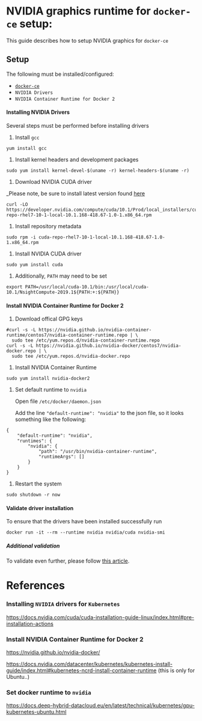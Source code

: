# NVIDIA graphics runtime for `docker-ce` setup:
This guide describes how to setup NVIDIA graphics for `docker-ce`

## Setup
The following must be installed/configured:

* [`docker-ce`](INSTALL-DOCKER-CE.md)
* `NVIDIA Drivers`
* `NVIDIA Container Runtime for Docker 2`

#### Installing NVIDIA Drivers
Several steps must be performed before installing drivers

1) Install `gcc`

```
yum install gcc
```

1) Install kernel headers and development packages

```
sudo yum install kernel-devel-$(uname -r) kernel-headers-$(uname -r)
```

1) Download NVIDIA CUDA driver

_Please note, be sure to install latest version found [here](https://developer.nvidia.com/cuda-downloads?target_os=Linux&target_arch=x86_64&target_distro=RHEL&target_version=7&target_type=rpmlocal)

```
curl -LO https://developer.nvidia.com/compute/cuda/10.1/Prod/local_installers/cuda-repo-rhel7-10-1-local-10.1.168-418.67-1.0-1.x86_64.rpm
```

1) Install repository metadata

```
sudo rpm -i cuda-repo-rhel7-10-1-local-10.1.168-418.67-1.0-1.x86_64.rpm
```

1) Install NVIDIA CUDA driver

```
sudo yum install cuda
```

1) Additionally, `PATH` may need to be set

```
export PATH=/usr/local/cuda-10.1/bin:/usr/local/cuda-10.1/NsightCompute-2019.1${PATH:+:${PATH}}
```

#### Install NVIDIA Container Runtime for Docker 2

1) Download offical GPG keys

```
#curl -s -L https://nvidia.github.io/nvidia-container-runtime/centos7/nvidia-container-runtime.repo | \
  sudo tee /etc/yum.repos.d/nvidia-container-runtime.repo
curl -s -L https://nvidia.github.io/nvidia-docker/centos7/nvidia-docker.repo | \
  sudo tee /etc/yum.repos.d/nvidia-docker.repo
```

1) Install NVIDIA Container Runtime

```
sudo yum install nvidia-docker2
```

1) Set default runtime to `nvidia`

    Open file `/etc/docker/daemon.json`

    Add the line `"default-runtime": "nvidia"` to the json file, so it looks something like the following:

```
{
    "default-runtime": "nvidia",
    "runtimes": {
        "nvidia": {
            "path": "/usr/bin/nvidia-container-runtime",
            "runtimeArgs": []
        }
    }
}
```

1) Restart the system

```
sudo shutdown -r now
```

#### Validate driver installation
To ensure that the drivers have been installed successfully run

```
docker run -it --rm --runtime nvidia nvidia/cuda nvidia-smi
```

##### Additional validation
To validate even further, please follow [this article](https://xcat-docs.readthedocs.io/en/stable/advanced/gpu/nvidia/verify_cuda_install.html).

# References

### Installing `NVIDIA` drivers for `Kubernetes`
https://docs.nvidia.com/cuda/cuda-installation-guide-linux/index.html#pre-installation-actions

### Install NVIDIA Container Runtime for Docker 2
https://nvidia.github.io/nvidia-docker/

https://docs.nvidia.com/datacenter/kubernetes/kubernetes-install-guide/index.html#kubernetes-ncrd-install-container-runtime (this is only for Ubuntu..)

### Set docker runtime to `nvidia`
https://docs.deep-hybrid-datacloud.eu/en/latest/technical/kubernetes/gpu-kubernetes-ubuntu.html
